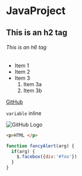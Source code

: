 # JavaProject
## This is an h2 tag
###### This is an h6 tag

* Item 1
* Item 2
* Item 3
   1. Item 3a
   1. Item 3b

[GitHub](http://github.com)

`variable` inline

![GitHub Logo](http://picsum.photos/200/200)


```html
<p>HTML </p>
```
```javascript
function fancyAlert(arg) {
  if(arg) {
    $.facebox({div:'#foo'})
  }
}
```





